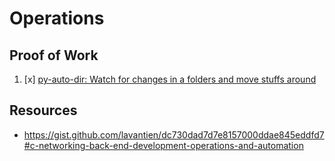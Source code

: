 # Operations

## Proof of Work

1. [x] [py-auto-dir: Watch for changes in a folders and move stuffs around](https://github.com/lavantien/py-auto-dir)

## Resources

- <https://gist.github.com/lavantien/dc730dad7d7e8157000ddae845eddfd7#c-networking-back-end-development-operations-and-automation>

